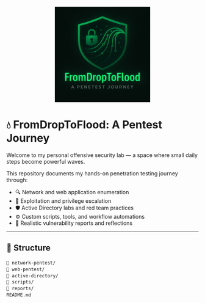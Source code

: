 
<p align="center">
  <img src="Logo.png" width="250"/>
</p>

# 💧 FromDropToFlood: A Pentest Journey

Welcome to my personal offensive security lab — a space where small daily steps become powerful waves.

This repository documents my hands-on penetration testing journey through:

- 🔍 Network and web application enumeration 
- 🎯 Exploitation and privilege escalation 
- 🛡️ Active Directory labs and red team practices 
- ⚙️ Custom scripts, tools, and workflow automations 
- 📄 Realistic vulnerability reports and reflections

---

## 🧭 Structure

```bash
📁 network-pentest/
📁 web-pentest/
📁 active-directory/
📁 scripts/
📁 reports/
README.md

